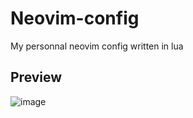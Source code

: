 # Neovim-config

My personnal neovim config written in lua

## Preview

![image](https://user-images.githubusercontent.com/59796136/167266745-640a209d-ff62-4a43-874b-e9d6846b5b3b.png)
